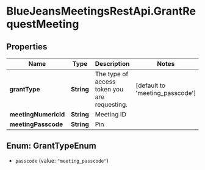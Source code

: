 # BlueJeansMeetingsRestApi.GrantRequestMeeting

## Properties
Name | Type | Description | Notes
------------ | ------------- | ------------- | -------------
**grantType** | **String** | The type of access token you are requesting. | [default to &#39;meeting_passcode&#39;]
**meetingNumericId** | **String** | Meeting ID | 
**meetingPasscode** | **String** | Pin | 


<a name="GrantTypeEnum"></a>
## Enum: GrantTypeEnum


* `passcode` (value: `"meeting_passcode"`)




